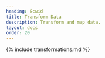 ```yaml
---
heading: Ecwid
title: Transform Data
description: Transform and map data.
layout: docs
order: 20
---
```


{% include transformations.md %}
